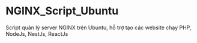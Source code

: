 # NGINX_Script_Ubuntu
Script quản lý server NGINX trên Ubuntu, hỗ trợ tạo các website chạy PHP, NodeJs, NestJs, ReactJs
